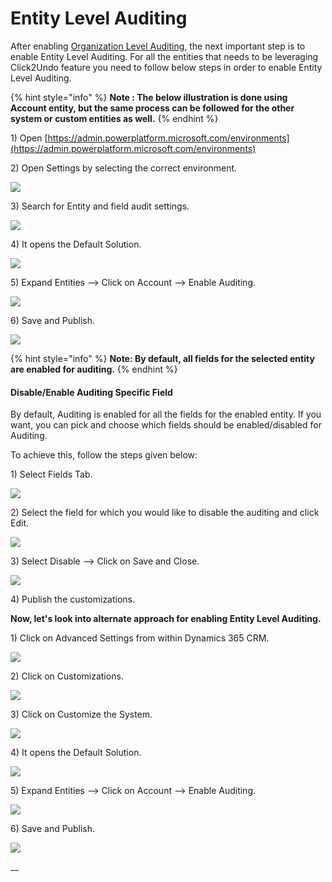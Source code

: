 # Entity Level Auditing

After enabling [Organization Level Auditing](https://docs.inogic.com/click2undo/prerequisities/organization-level-auditing), the next important step is to enable Entity Level Auditing. For all the entities that needs to be leveraging Click2Undo feature you need to follow below steps in order to enable Entity Level Auditing.&#x20;

{% hint style="info" %}
**Note : The below illustration is done using Account entity, but the same process can be followed for the other system or custom entities as well.**
{% endhint %}

1\) Open [https://admin.powerplatform.microsoft.com/environments](https://admin.powerplatform.microsoft.com/environments)

2\) Open Settings by selecting the correct environment.

![](<../../.gitbook/assets/image (102).png>)

3\) Search for Entity and field audit settings.

![](<../../.gitbook/assets/image (141).png>)

4\) It opens the Default Solution.

&#x20;

![](<../../.gitbook/assets/image (179).png>)

5\) Expand Entities --> Click on Account --> Enable Auditing.

![](<../../.gitbook/assets/image (41).png>)

6\) Save and Publish.

![](<../../.gitbook/assets/image (221).png>)

{% hint style="info" %}
**Note: By default, all fields for the selected entity are enabled for auditing.**
{% endhint %}

#### Disable/Enable Auditing Specific Field&#x20;

By default, Auditing is enabled for all the fields for the enabled entity. If you want, you can pick and choose which fields should be enabled/disabled for Auditing.&#x20;

To achieve this, follow the steps given below:

1\) Select Fields Tab.

![](<../../.gitbook/assets/image (94).png>)

2\) Select the field for which you would like to disable the auditing and click Edit.

![](<../../.gitbook/assets/image (2).png>)

3\) Select Disable --> Click on Save and Close.

![](<../../.gitbook/assets/image (234).png>)

4\) Publish the customizations.

**Now, let's look into alternate approach for enabling Entity Level Auditing.**

1\) Click on Advanced Settings from within Dynamics 365 CRM.

![](<../../.gitbook/assets/image (24).png>)

2\) Click on Customizations.

![](<../../.gitbook/assets/image (6).png>)

3\) Click on Customize the System.

![](<../../.gitbook/assets/image (151).png>)

4\) It opens the Default Solution.

![](<../../.gitbook/assets/image (218).png>)

5\) Expand Entities --> Click on Account --> Enable Auditing.

![](<../../.gitbook/assets/image (237).png>)

6\) Save and Publish.

![](<../../.gitbook/assets/image (138).png>)

__
